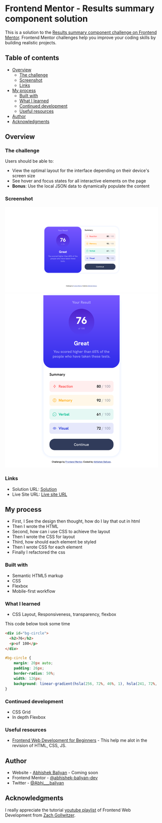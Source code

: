 # Frontend Mentor - Results summary component solution

This is a solution to the [Results summary component challenge on Frontend Mentor](https://www.frontendmentor.io/challenges/results-summary-component-CE_K6s0maV). Frontend Mentor challenges help you improve your coding skills by building realistic projects. 

## Table of contents

- [Overview](#overview)
  - [The challenge](#the-challenge)
  - [Screenshot](#screenshot)
  - [Links](#links)
- [My process](#my-process)
  - [Built with](#built-with)
  - [What I learned](#what-i-learned)
  - [Continued development](#continued-development)
  - [Useful resources](#useful-resources)
- [Author](#author)
- [Acknowledgments](#acknowledgments)

## Overview

### The challenge

Users should be able to:

- View the optimal layout for the interface depending on their device's screen size
- See hover and focus states for all interactive elements on the page
- **Bonus**: Use the local JSON data to dynamically populate the content

### Screenshot

![](./Screenshot-1.png)
![](./Screenshot-2.png)

### Links

- Solution URL: [Solution](https://github.com/abhishek-baliyan-dev/Frontend-mentor-challenge-Results-summary-component)
- Live Site URL: [Live site URL](https://abhishek-baliyan-dev.github.io/Frontend-mentor-challenge-Results-summary-component/)

## My process

- First, I See the design then thought, how do I lay that out in html
- Then I wrote the HTML
- Second, how can i use CSS to achieve the layout
- Then I wrote the CSS for layout
- Third, how should each element be styled
- Then I wrote CSS for each element
- Finally I refactored the css

### Built with

- Semantic HTML5 markup
- CSS
- Flexbox
- Mobile-first workflow

### What I learned

- CSS Layout, Responsiveness, transparency, flexbox

This code below took some  time

```html
<div id="bg-circle">
  <h2>76</h2>
  <p>of 100</p>
</div>
```

```css
#bg-circle {
    margin: 20px auto;
    padding: 26px;
    border-radius: 50%;
    width: 126px;
    background: linear-gradient(hsla(256, 72%, 46%, 1), hsla(241, 72%, 46%, 0));
}
```

### Continued development

- CSS Grid
- In depth Flexbox

### Useful resources

- [Frontend Web Development for Beginners](https://www.youtube.com/playlist?list=PLYQSCk-qyTW37zDPzcAyzCsnypFQrhUcq) - This help me alot in the revision of HTML, CSS, JS.

## Author

- Website - [Abhishek Baliyan](https://www.abhishekbaliyan.com) - Coming soon
- Frontend Mentor - [@abhishek-baliyan-dev](https://www.frontendmentor.io/profile/abhishek-baliyan-dev)
- Twitter - [@Abhi___baliyan](https://twitter.com/Abhi___baliyan)

## Acknowledgments

I really appreciate the tutorial [youtube playlist](https://www.youtube.com/playlist?list=PLYQSCk-qyTW37zDPzcAyzCsnypFQrhUcq) of Frontend Web Development from [Zach Gollwitzer](https://www.youtube.com/@zachgoll).
